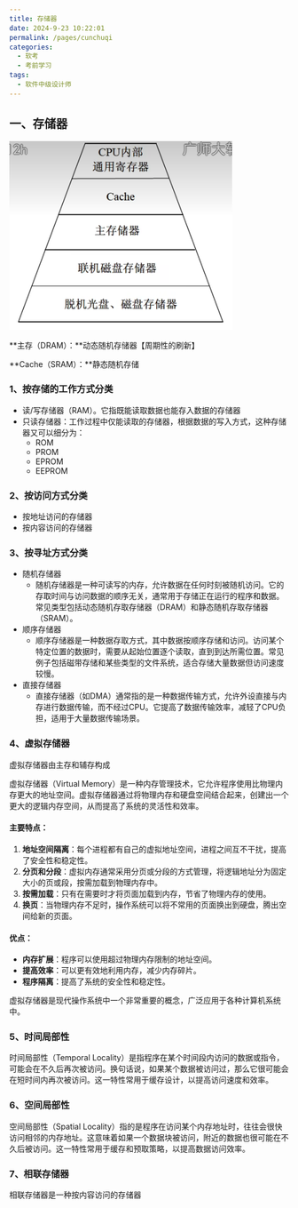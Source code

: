```yaml
---
title: 存储器
date: 2024-9-23 10:22:01
permalink: /pages/cunchuqi
categories: 
  - 软考
  - 考前学习
tags: 
  - 软件中级设计师
---
```




## 一、存储器

![image-20240923104244907](./assets/image-20240923104244907.png)

**主存（DRAM）：**动态随机存储器【周期性的刷新】

**Cache（SRAM）：**静态随机存储

### 1、按存储的工作方式分类

- 读/写存储器（RAM）。它指既能读取数据也能存入数据的存储器
- 只读存储器：工作过程中仅能读取的存储器，根据数据的写入方式，这种存储器又可以细分为：
  - ROM
  - PROM
  - EPROM
  - EEPROM

### 2、按访问方式分类

- 按地址访问的存储器
- 按内容访问的存储器

### 3、按寻址方式分类

- 随机存储器
  - 随机存储器是一种可读写的内存，允许数据在任何时刻被随机访问。它的存取时间与访问数据的顺序无关，通常用于存储正在运行的程序和数据。常见类型包括动态随机存取存储器（DRAM）和静态随机存取存储器（SRAM）。
- 顺序存储器
  - 顺序存储器是一种数据存取方式，其中数据按顺序存储和访问。访问某个特定位置的数据时，需要从起始位置逐个读取，直到到达所需位置。常见例子包括磁带存储和某些类型的文件系统，适合存储大量数据但访问速度较慢。
- 直接存储器
  - 直接存储器（如DMA）通常指的是一种数据传输方式，允许外设直接与内存进行数据传输，而不经过CPU。它提高了数据传输效率，减轻了CPU负担，适用于大量数据传输场景。

### 4、虚拟存储器

虚拟存储器由主存和辅存构成

虚拟存储器（Virtual Memory）是一种内存管理技术，它允许程序使用比物理内存更大的地址空间。虚拟存储器通过将物理内存和硬盘空间结合起来，创建出一个更大的逻辑内存空间，从而提高了系统的灵活性和效率。

#### 主要特点：

1. **地址空间隔离**：每个进程都有自己的虚拟地址空间，进程之间互不干扰，提高了安全性和稳定性。
2. **分页和分段**：虚拟内存通常采用分页或分段的方式管理，将逻辑地址分为固定大小的页或段，按需加载到物理内存中。
3. **按需加载**：只有在需要时才将页面加载到内存，节省了物理内存的使用。
4. **换页**：当物理内存不足时，操作系统可以将不常用的页面换出到硬盘，腾出空间给新的页面。

#### 优点：

- **内存扩展**：程序可以使用超过物理内存限制的地址空间。
- **提高效率**：可以更有效地利用内存，减少内存碎片。
- **程序隔离**：提高了系统的安全性和稳定性。

虚拟存储器是现代操作系统中一个非常重要的概念，广泛应用于各种计算机系统中。

### 5、时间局部性

时间局部性（Temporal Locality）是指程序在某个时间段内访问的数据或指令，可能会在不久后再次被访问。换句话说，如果某个数据被访问过，那么它很可能会在短时间内再次被访问。这一特性常用于缓存设计，以提高访问速度和效率。

### 6、空间局部性

空间局部性（Spatial Locality）指的是程序在访问某个内存地址时，往往会很快访问相邻的内存地址。这意味着如果一个数据块被访问，附近的数据也很可能在不久后被访问。这一特性常用于缓存和预取策略，以提高数据访问效率。

### 7、相联存储器

相联存储器是一种按内容访问的存储器